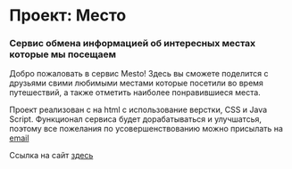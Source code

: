 # Проект: Место

### Сервис обмена информацией об интересных местах которые мы посещаем

 Добро пожаловать в сервис Mesto! Здесь вы сможете поделится с друзьями свими любимыми местами которые посетили во время путешествий, а также отметить наиболее понравившиеся места.

 Проект реализован с на html с использование верстки, CSS и Java Script. 
 Функционал сервиса будет дорабатываться и улучшатсья, поэтому все пожелания по усовершенствованию можно присылать на [email](mailto:makc.anisimov@gmail.com)

Ссылка на сайт [здесь](https://makc-anisimov.github.io/mesto/index.html)


